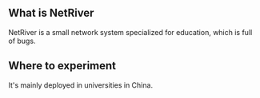 ## What is NetRiver
NetRiver is a small network system specialized for education, which is full of bugs.

## Where to experiment
It's mainly deployed in universities in China.
